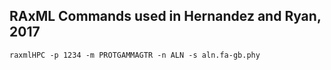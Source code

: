 ## RAxML Commands used in Hernandez and Ryan, 2017

`raxmlHPC -p 1234 -m PROTGAMMAGTR -n ALN -s aln.fa-gb.phy`
